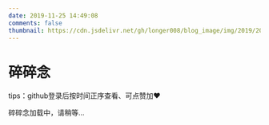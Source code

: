 ```yaml
---
date: 2019-11-25 14:49:08
comments: false
thumbnail: https://cdn.jsdelivr.net/gh/longer008/blog_image/img/2019/20191212124903.png
---
```

<div class = "text-center"><h1>碎碎念</h1></div><div class = "text-tips">

tips：github登录后按时间正序查看、可点赞加❤️</div>
<div id="comment-container1"><div class="text-tips">碎碎念加载中，请稍等...</div></div>
<script>
    $.getScript("/js/gitalk_self.min.js", function () {
    var gitalk = new Gitalk({
        clientID: clientId,
        clientSecret: clientSecret,
        id: '666666',
        repo: 'issue_database',
        owner: 'longer008', 
        admin: "longer008",
        createIssueManually: true,
        distractionFreeMode: false
    })
    gitalk.render('comment-container1')
    });
</script>